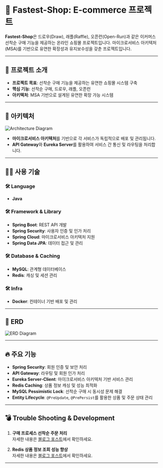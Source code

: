 # 🛒 Fastest-Shop: E-commerce 프로젝트

**Fastest-Shop**은 드로우(Draw), 래플(Raffle), 오픈런(Open-Run)과 같은 이커머스 선착순 구매 기능을 제공하는 온라인 쇼핑몰 프로젝트입니다. 마이크로서비스 아키텍처(MSA)를 기반으로 유연한 확장성과 유지보수성을 갖춘 프로젝트입니다.

---

## 📌 프로젝트 소개

- **프로젝트 목표**: 선착순 구매 기능을 제공하는 유연한 쇼핑몰 시스템 구축
- **핵심 기능**: 선착순 구매, 드로우, 래플, 오픈런
- **아키텍처**: MSA 기반으로 설계된 유연한 확장 가능 시스템

---

## 🚧 아키텍처

![Architecture Diagram](https://github.com/user-attachments/assets/f71f320a-fb99-4ea8-a828-65f56c4be67f)

- **마이크로서비스 아키텍처**를 기반으로 각 서비스가 독립적으로 배포 및 관리됩니다.
- **API Gateway**와 **Eureka Server**를 활용하여 서비스 간 통신 및 라우팅을 처리합니다.

---

## 🧑‍💻 사용 기술

### 🛠 Language
- **Java**

### 🛠 Framework & Library
- **Spring Boot**: REST API 개발
- **Spring Security**: 사용자 인증 및 인가 처리
- **Spring Cloud**: 마이크로서비스 아키텍처 지원
- **Spring Data JPA**: 데이터 접근 및 관리

### 🛠 Database & Caching
- **MySQL**: 관계형 데이터베이스
- **Redis**: 캐싱 및 세션 관리

### 🛠 Infra
- **Docker**: 컨테이너 기반 배포 및 관리

---

## 📁 ERD

![ERD Diagram](https://github.com/user-attachments/assets/2148d763-5aef-4e52-8ac9-5c53d4ed2110)

---

## 🔥 주요 기능

- **Spring Security**: 회원 인증 및 보안 처리
- **API Gateway**: 라우팅 및 회원 인가 처리
- **Eureka Server-Client**: 마이크로서비스 아키텍처 기반 서비스 관리
- **Redis Caching**: 상품 정보 캐싱 및 성능 최적화
- **MySQL Pessimistic Lock**: 선착순 구매 시 동시성 문제 해결
- **Entity Lifecycle**: `@PreUpdate`, `@PrePersist`를 활용한 상품 및 주문 상태 관리

---

## 💣 Trouble Shooting & Development

1. **구매 프로세스 선착순 주문 처리**  
   자세한 내용은 [블로그 포스트](https://kibeom2000.tistory.com/153)에서 확인하세요.

2. **Redis 상품 정보 조회 성능 향상**  
   자세한 내용은 [블로그 포스트](https://kibeom2000.tistory.com/154)에서 확인하세요.

---
